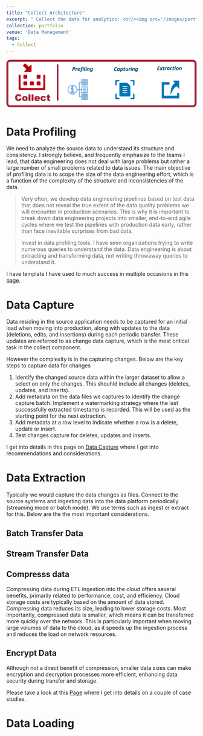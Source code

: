 ```yaml
---
title: "Collect Architecture"
excerpt: " Collect the data for analytics: <br/><img src='/images/portfolio/CollectArchitecture.png'>"
collection: portfolio
venue: 'Data Management'
tags:
  - Collect
---
```


<img src='/images/portfolio/CollectArchitecture.png'>

# Data Profiling
We need to analyze the source data to understand its structure and consistency. I strongly believe, and frequently emphasize to the teams I lead, that data engineering does not deal with large problems but rather a large number of small problems related to data issues. The main objective of profiling data is to scope the size of the data engineering effort, which is a function of the complexity of the structure and inconsistencies of the data.

> Very often, we develop data engineering pipelines based on test data that does not reveal the true extent of the data quality problems we will encounter in production scenarios. This is why it is important to break down data engineering projects into smaller, end-to-end agile cycles where we test the pipelines with production data early, rather than face inevitable surprises from bad data.

> Invest in data profiling tools. I have seen organizations trying to write numerous queries to understand the data. Data engineering is about extracting and transforming data, not writing throwaway queries to understand it.

I have template I have used to much success in multiple occasions in this [page](https://nuneskris.github.io/publication/CollectDataProfiling).

# Data Capture
Data residing in the source application needs to be captured for an initial load when moving into production, along with updates to the data (deletions, edits, and insertions) during each periodic transfer. These updates are referred to as change data capture, which is the most critical task in the collect component.

However the complexity is in the capturing changes. Below are the key steps to capture data for changes

1. Identify the changed source data within the larger dataset to allow a select on only the changes. This shouhld include all changes (deletes, updates, and inserts).
2. Add metadata on the data files we captures to identify the change capture batch. Implement a watermarking strategy where the last successfully extracted timestamp is recorded. This will be used as the starting point for the next extraction.
3. Add metadata at a row level to indicate whether a row is a delete, update or insert.
4. Test changes capture for deletes, updates and inserts.

I get into details in this page on [Data Capture](https://nuneskris.github.io/publication/Collect-Data-Capture) where I get into recommendations and considerations.

# Data Extraction
Typically we would capture the data changes as files. Connect to the source systems and ingesting data into the data platform periodically (streaming mode or batch mode). We use terms such as ingest or extract for this. Below are the the most important considerations.

## Batch Transfer Data

## Stream Transfer Data

## Compresss data
Compressing data during ETL ingestion into the cloud offers several benefits, primarily related to performance, cost, and efficiency. Cloud storage costs are typically based on the amount of data stored. Compressing data reduces its size, leading to lower storage costs. Most importantly, compressed data is smaller, which means it can be transferred more quickly over the network. This is particularly important when moving large volumes of data to the cloud, as it speeds up the ingestion process and reduces the load on network resources.

## Encrypt Data
Although not a direct benefit of compression, smaller data sizes can make encryption and decryption processes more efficient, enhancing data security during transfer and storage.

Please take a look at this [Page](https://nuneskris.github.io/publication/Collect-Data-Extraction) where I get into details on a couple of case studies. 

# Data Loading
